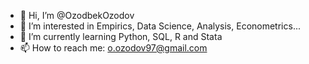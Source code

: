 - 👋 Hi, I’m @OzodbekOzodov
- 👀 I’m interested in Empirics, Data Science, Analysis, Econometrics...
- 🌱 I’m currently learning Python, SQL, R and Stata
- 📫 How to reach me: o.ozodov97@gmail.com
